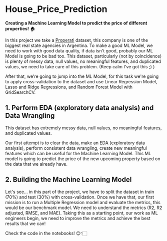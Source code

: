 # House_Price_Prediction
**Creating a Machine Learning Model to predict the price of different properties!** 🏠

In this project we take a [Properati](https://www.properati.com.ar/ "Properati") dataset, this company is one of the biggest real state agencies in Argentina. To make a good ML Model, we need to work with good data quality, if data isn't good, probably our ML Model is going to be bad too. This dataset, particularly (not by coincidence) is plenty of messy data, null values, no meaningful features, and duplicated values, we need to take care of this problem. (Keep calm I've got this ;) )

After that, we're going to jump into the ML Model, for this task we're going to apply cross-validation to the dataset and use Linear Regression Model, Lasso and Ridge Regressions, and Random Forest Model with GridSearchCV. 

## 1. Perform EDA (exploratory data analysis) and Data Wrangling

This dataset has extremely messy data, null values, no meaningful features, and duplicated values. 

Our first attempt is to clear the data, make an EDA (exploratory data analysis), perform consistent data wrangling, create new meaningful features which can be useful for the Machine Learning Model. This ML model is going to predict the price of the new upcoming property based on the data that we already have.   

## 2. Building the Machine Learning Model

Let's see... in this part of the project, we have to split the dataset in train (70%) and test (30%) with cross-validation. Once we have that, our first mission is to run a Multiple Regression model and evaluate the metrics, this would be our benchmark model. We need to understand the metrics (R2, R2 adjusted, RMSE, and MAE). Taking this as a starting point, our work as ML engineers begin, we need to improve the metrics and achieve the best results that we can!   

Check the code in the notebooks! 😉👇🏻
